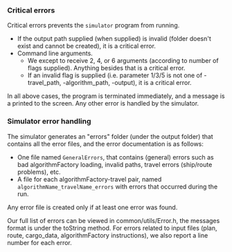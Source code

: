 ### Critical errors
Critical errors prevents the `simulator` program from running.
- If the output path supplied (when supplied) is invalid (folder doesn't exist and cannot be created), it is a critical error.
- Command line arguments.  
    - We except to receive 2, 4, or 6 arguments (according to number of flags supplied). Anything besides that is a critical error.
    - If an invalid flag is supplied (i.e. parameter 1/3/5 is not one of -travel_path, -algorithm_path, -output), it is a critical error.

In all above cases, the program is terminated immediately, and a message is a printed to the screen.
Any other error is handled by the simulator.

### Simulator error handling
The simulator generates an "errors" folder (under the output folder) that contains all the error files, and the error documentation is as follows:
- One file named `GeneralErrors`, that contains (general) errors such as bad algorithmFactory loading, invalid paths, travel errors (ship/route problems), etc.
- A file for each algorithmFactory-travel pair, named `algorithmName_travelName_errors` with errors that occurred during the run.

Any error file is created only if at least one error was found.

Our full list of errors can be viewed in common/utils/Error.h, the messages format is under the toString method.
For errors related to input files (plan, route, cargo_data, algorithmFactory instructions), we also report a line number for each error.

